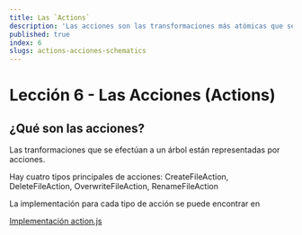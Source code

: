 ```yaml
---
title: Las `Actions`
description: 'Las acciones son las transformaciones más atómicas que se le hacen a un árbol'
published: true
index: 6
slugs: actions-acciones-schematics
---
```


# Lección 6 - Las Acciones (Actions)

## ¿Qué son las acciones?

Las tranformaciones que se efectúan a un árbol están representadas por acciones.

Hay cuatro tipos principales de acciones: CreateFileAction, DeleteFileAction, OverwriteFileAction, RenameFileAction

La implementación para cada tipo de acción se puede encontrar en 

[Implementación action.js](node_modules/@angular-devkit/schematics/src/tree/action.js)

